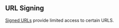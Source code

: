 ## URL Signing

[Signed URLs](https://cloud.google.com/cdn/docs/using-signed-urls) 
provide limited access to certain URLS.